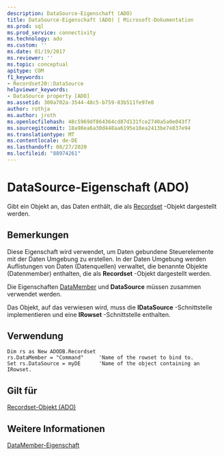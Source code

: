 ```yaml
---
description: DataSource-Eigenschaft (ADO)
title: DataSource-Eigenschaft (ADO) | Microsoft-Dokumentation
ms.prod: sql
ms.prod_service: connectivity
ms.technology: ado
ms.custom: ''
ms.date: 01/19/2017
ms.reviewer: ''
ms.topic: conceptual
apitype: COM
f1_keywords:
- Recordset20::DataSource
helpviewer_keywords:
- DataSource property [ADO]
ms.assetid: 300a702a-3544-48c5-b759-83b511fe97e0
author: rothja
ms.author: jroth
ms.openlocfilehash: 48c5969df864364cd87d131fce2740a5a0e043f7
ms.sourcegitcommit: 18a98ea6a30d448aa6195e10ea2413be7e837e94
ms.translationtype: MT
ms.contentlocale: de-DE
ms.lasthandoff: 08/27/2020
ms.locfileid: "88974261"
---
```

# <a name="datasource-property-ado"></a>DataSource-Eigenschaft (ADO)
Gibt ein Objekt an, das Daten enthält, die als [Recordset](../../../ado/reference/ado-api/recordset-object-ado.md) -Objekt dargestellt werden.  
  
## <a name="remarks"></a>Bemerkungen  
 Diese Eigenschaft wird verwendet, um Daten gebundene Steuerelemente mit der Daten Umgebung zu erstellen. In der Daten Umgebung werden Auflistungen von Daten (Datenquellen) verwaltet, die benannte Objekte (Datenmember) enthalten, die als **Recordset** -Objekt dargestellt werden.  
  
 Die Eigenschaften [DataMember](../../../ado/reference/ado-api/datamember-property.md) und **DataSource** müssen zusammen verwendet werden.  
  
 Das Objekt, auf das verwiesen wird, muss die **IDataSource** -Schnittstelle implementieren und eine **IRowset** -Schnittstelle enthalten.  
  
## <a name="usage"></a>Verwendung  
  
```  
Dim rs as New ADODB.Recordset  
rs.DataMember = "Command"     'Name of the rowset to bind to.  
Set rs.DataSource = myDE      'Name of the object containing an IRowset.  
```  
  
## <a name="applies-to"></a>Gilt für  
 [Recordset-Objekt (ADO)](../../../ado/reference/ado-api/recordset-object-ado.md)  
  
## <a name="see-also"></a>Weitere Informationen  
 [DataMember-Eigenschaft](../../../ado/reference/ado-api/datamember-property.md)
